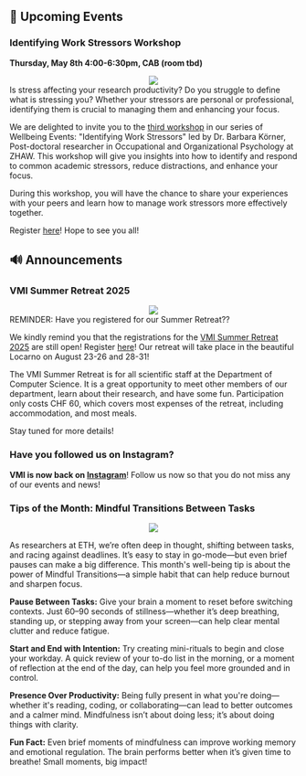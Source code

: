 

## 📅 Upcoming Events


### Identifying Work Stressors Workshop

**Thursday, May 8th 4:00-6:30pm, CAB (room tbd)**

<center>
  <img src="https://vmi.ethz.ch/images/2025-work-stressors-workshop.png"/>
</center>
Is stress affecting your research productivity? Do you struggle to define what is stressing you? Whether your stressors are personal or professional, identifying them is crucial to managing them and enhancing your focus.

We are delighted to invite you to the [third workshop](http://vmi.ethz.ch/news/event/2025/04/29/work-stressors-workshop/) in our series of Wellbeing Events: "Identifying Work Stressors" led by Dr. Barbara Körner, Post-doctoral researcher in Occupational and Organizational Psychology at ZHAW. This workshop will give you insights into how to identify and respond to common academic stressors, reduce distractions, and enhance your focus.

During this workshop, you will have the chance to share your experiences with your peers and learn how to manage work stressors more effectively together.

Register [here](https://docs.google.com/forms/d/e/1FAIpQLSdJzQtAahB87DDQ6sDASnZkwa9XtYBKnAsPjoLlgaunvqnfHQ/viewform?usp=header)! Hope to see you all!
 

## 🔊 Announcements
### VMI Summer Retreat 2025

<center>
  <img src="https://vmi.ethz.ch/images/2025-summer-retreat-poster.png"/>
</center>
REMINDER: Have you registered for our Summer Retreat??

We kindly remind you that the registrations for the [VMI Summer Retreat 2025](http://vmi.ethz.ch/news/event/2025/04/03/summer-retreat/) are still open! Register [here](https://docs.google.com/forms/d/e/1FAIpQLScrWNC8SlHfW0YXgO60thi0IhwyBhD5VgQA6uBIDA1dQkA6-A/viewform?usp=sharing)!
Our retreat will take place in the beautiful Locarno on August 23-26 and 28-31!

The VMI Summer Retreat is for all scientific staff at the Department of Computer Science. It is a great opportunity to meet other members of our department, learn about their research, and have some fun. Participation only costs CHF 60, which covers most expenses of the retreat, including accommodation, and most meals.

Stay tuned for more details!

### Have you followed us on Instagram?

 **VMI is now back on [Instagram](https://www.instagram.com/vmi.ethz?utm_source=ig_web_button_share_sheet&igsh=ZDNlZDc0MzIxNw==)**! Follow us now so that you do not miss any of our events and news!




### Tips of the Month: Mindful Transitions Between Tasks 


<center>
  <img src="https://vmi.ethz.ch//images/2025-newsletter-mindful-transition.jpg">
</center>


As researchers at ETH, we’re often deep in thought, shifting between tasks, and racing against deadlines. It’s easy to stay in go-mode—but even brief pauses can make a big difference. This month's well-being tip is about the power of Mindful Transitions—a simple habit that can help reduce burnout and sharpen focus.

**Pause Between Tasks:** Give your brain a moment to reset before switching contexts. Just 60–90 seconds of stillness—whether it’s deep breathing, standing up, or stepping away from your screen—can help clear mental clutter and reduce fatigue.

**Start and End with Intention:** Try creating mini-rituals to begin and close your workday. A quick review of your to-do list in the morning, or a moment of reflection at the end of the day, can help you feel more grounded and in control.

**Presence Over Productivity:** Being fully present in what you're doing—whether it's reading, coding, or collaborating—can lead to better outcomes and a calmer mind. Mindfulness isn’t about doing less; it’s about doing things with clarity.

**Fun Fact:** Even brief moments of mindfulness can improve working memory and emotional regulation. The brain performs better when it’s given time to breathe! Small moments, big impact!
